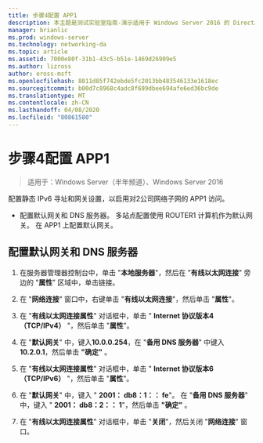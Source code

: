 ```yaml
---
title: 步骤4配置 APP1
description: 本主题是测试实验室指南-演示适用于 Windows Server 2016 的 DirectAccess 多站点部署的一部分
manager: brianlic
ms.prod: windows-server
ms.technology: networking-da
ms.topic: article
ms.assetid: 7000e80f-31b1-43c5-b51e-1469d26909e5
ms.author: lizross
author: eross-msft
ms.openlocfilehash: 8011d85f742ebde5fc2013bb483546133e1618ec
ms.sourcegitcommit: b00d7c8968c4adc8f699dbee694afe6ed36bc9de
ms.translationtype: MT
ms.contentlocale: zh-CN
ms.lasthandoff: 04/08/2020
ms.locfileid: "80861580"
---
```

# <a name="step-4-configure-app1"></a>步骤4配置 APP1

>适用于：Windows Server（半年频道）、Windows Server 2016

配置静态 IPv6 寻址和网关设置，以启用对2公司网络子网的 APP1 访问。  
  
- 配置默认网关和 DNS 服务器。 多站点配置使用 ROUTER1 计算机作为默认网关。 在 APP1 上配置默认网关。  
  
## <a name="to-configure-the-default-gateway-and-dns-server"></a>配置默认网关和 DNS 服务器  
  
1.  在服务器管理器控制台中，单击 "**本地服务器**"，然后在 "**有线以太网连接**" 旁边的 "**属性**" 区域中，单击链接。  
  
2.  在 "**网络连接**" 窗口中，右键单击 "**有线以太网连接**"，然后单击 "**属性**"。  
  
3.  在 "**有线以太网连接属性**" 对话框中，单击 " **Internet 协议版本4（TCP/IPv4）** "，然后单击 "**属性**"。  
  
4.  在 "**默认网关**" 中，键入**10.0.0.254**，在 "**备用 DNS 服务器**" 中键入**10.2.0.1**，然后单击 **"确定"** 。  
  
5.  在 "**有线以太网连接属性**" 对话框中，单击 " **Internet 协议版本6（TCP/IPv6）** "，然后单击 "**属性**"。  
  
6.  在 "**默认网关**" 中，键入 " **2001： db8：1：： fe**"。 在 "**备用 DNS 服务器**" 中，键入 " **2001： db8：2：： 1**"，然后单击 **"确定"** 。  
  
7.  在 "**有线以太网连接属性**" 对话框中，单击 "**关闭**"，然后关闭 "**网络连接**" 窗口。  
  


